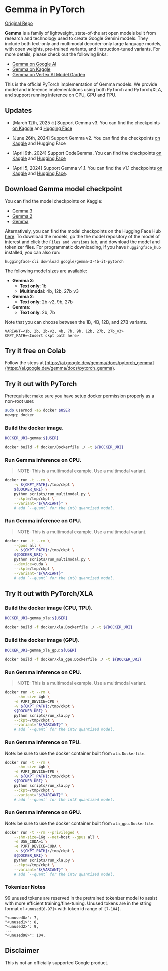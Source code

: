 # Gemma in PyTorch

[Original Repo](https://github.com/google/gemma_pytorch.git)

**Gemma** is a family of lightweight, state-of-the art open models built from research and technology used to create Google Gemini models. They include both text-only and multimodal decoder-only large language models, with open weights, pre-trained variants, and instruction-tuned variants. For more details, please check out the following links:

 * [Gemma on Google AI](https://ai.google.dev/gemma)
 * [Gemma on Kaggle](https://www.kaggle.com/models/google/gemma-3)
 * [Gemma on Vertex AI Model Garden](https://pantheon.corp.google.com/vertex-ai/publishers/google/model-garden/gemma3)

This is the official PyTorch implementation of Gemma models. We provide model and inference implementations using both PyTorch and PyTorch/XLA, and support running inference on CPU, GPU and TPU.

## Updates

 * [March 12th, 2025 🔥] Support Gemma v3. You can find the checkpoints [on Kaggle](https://www.kaggle.com/models/google/gemma-3/pytorch) and [Hugging Face](https://huggingface.co/models?other=gemma_torch)

 * [June 26th, 2024] Support Gemma v2. You can find the checkpoints [on Kaggle](https://www.kaggle.com/models/google/gemma-2/pytorch) and Hugging Face

 * [April 9th, 2024] Support CodeGemma. You can find the checkpoints [on Kaggle](https://www.kaggle.com/models/google/codegemma/pytorch) and [Hugging Face](https://huggingface.co/collections/google/codegemma-release-66152ac7b683e2667abdee11)

 * [April 5, 2024] Support Gemma v1.1. You can find the v1.1 checkpoints [on Kaggle](https://www.kaggle.com/models/google/gemma/frameworks/pyTorch) and [Hugging Face](https://huggingface.co/collections/google/gemma-release-65d5efbccdbb8c4202ec078b).

## Download Gemma model checkpoint

You can find the model checkpoints on Kaggle:

- [Gemma 3](https://www.kaggle.com/models/google/gemma-3/pyTorch)
- [Gemma 2](https://www.kaggle.com/models/google/gemma-2/pyTorch)
- [Gemma](https://www.kaggle.com/models/google/gemma/pyTorch)

Alternatively, you can find the model checkpoints on the Hugging Face Hub [here](https://huggingface.co/models?other=gemma_torch). To download the models, go the the model repository of the model of interest and click the `Files and versions` tab, and download the model and tokenizer files. For  programmatic downloading, if you have `huggingface_hub` installed, you can also run:

```
huggingface-cli download google/gemma-3-4b-it-pytorch
```

The following model sizes are available:

- **Gemma 3**: 
  - **Text only**: 1b
  - **Multimodal**: 4b, 12b, 27b_v3
- **Gemma 2**: 
  - **Text only**: 2b-v2, 9b, 27b
- **Gemma**: 
  - **Text only**: 2b, 7b


Note that you can choose between the 1B, 4B, 12B, and 27B variants.

```
VARIANT=<1b, 2b, 2b-v2, 4b, 7b, 9b, 12b, 27b, 27b_v3>
CKPT_PATH=<Insert ckpt path here>
```

## Try it free on Colab

Follow the steps at
[https://ai.google.dev/gemma/docs/pytorch_gemma](https://ai.google.dev/gemma/docs/pytorch_gemma).

## Try it out with PyTorch

Prerequisite: make sure you have setup docker permission properly as a non-root user.

```bash
sudo usermod -aG docker $USER
newgrp docker
```

### Build the docker image.

```bash
DOCKER_URI=gemma:${USER}

docker build -f docker/Dockerfile ./ -t ${DOCKER_URI}
```

### Run Gemma inference on CPU.

> NOTE: This is a multimodal example. Use a multimodal variant.

```bash
docker run -t --rm \
    -v ${CKPT_PATH}:/tmp/ckpt \
    ${DOCKER_URI} \
    python scripts/run_multimodal.py \
    --ckpt=/tmp/ckpt \
    --variant="${VARIANT}" \
    # add `--quant` for the int8 quantized model.
```

### Run Gemma inference on GPU.

> NOTE: This is a multimodal example. Use a multimodal variant.

```bash
docker run -t --rm \
    --gpus all \
    -v ${CKPT_PATH}:/tmp/ckpt \
    ${DOCKER_URI} \
    python scripts/run_multimodal.py \
    --device=cuda \
    --ckpt=/tmp/ckpt \
    --variant="${VARIANT}"
    # add `--quant` for the int8 quantized model.
```

## Try It out with PyTorch/XLA

### Build the docker image (CPU, TPU).

```bash
DOCKER_URI=gemma_xla:${USER}

docker build -f docker/xla.Dockerfile ./ -t ${DOCKER_URI}
```

### Build the docker image (GPU).

```bash
DOCKER_URI=gemma_xla_gpu:${USER}

docker build -f docker/xla_gpu.Dockerfile ./ -t ${DOCKER_URI}
```

### Run Gemma inference on CPU.

> NOTE: This is a multimodal example. Use a multimodal variant.

```bash
docker run -t --rm \
    --shm-size 4gb \
    -e PJRT_DEVICE=CPU \
    -v ${CKPT_PATH}:/tmp/ckpt \
    ${DOCKER_URI} \
    python scripts/run_xla.py \
    --ckpt=/tmp/ckpt \
    --variant="${VARIANT}" \
    # add `--quant` for the int8 quantized model.
```

### Run Gemma inference on TPU.

Note: be sure to use the docker container built from `xla.Dockerfile`.

```bash
docker run -t --rm \
    --shm-size 4gb \
    -e PJRT_DEVICE=TPU \
    -v ${CKPT_PATH}:/tmp/ckpt \
    ${DOCKER_URI} \
    python scripts/run_xla.py \
    --ckpt=/tmp/ckpt \
    --variant="${VARIANT}" \
    # add `--quant` for the int8 quantized model.
```

### Run Gemma inference on GPU.

Note: be sure to use the docker container built from `xla_gpu.Dockerfile`.

```bash
docker run -t --rm --privileged \
    --shm-size=16g --net=host --gpus all \
    -e USE_CUDA=1 \
    -e PJRT_DEVICE=CUDA \
    -v ${CKPT_PATH}:/tmp/ckpt \
    ${DOCKER_URI} \
    python scripts/run_xla.py \
    --ckpt=/tmp/ckpt \
    --variant="${VARIANT}" \
    # add `--quant` for the int8 quantized model.
```

### Tokenizer Notes

99 unused tokens are reserved in the pretrained tokenizer model to assist with more efficient training/fine-tuning. Unused tokens are in the string format of `<unused[0-97]>` with token id range of `[7-104]`. 

```
"<unused0>": 7,
"<unused1>": 8,
"<unused2>": 9,
...
"<unused98>": 104,
```

## Disclaimer

This is not an officially supported Google product.
